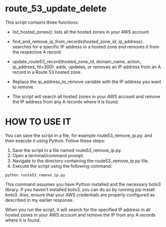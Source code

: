 # route_53_update_delete

 This script contains three functions:

* list_hosted_zones(): lists all the hosted zones in your AWS account.

* find_and_remove_ip_from_records(hosted_zone_id, ip_address): searches for a specific IP address in a hosted zone and removes it from the respective A record.

* update_route53_record(hosted_zone_id, domain_name, action, ip_address, ttl=300): adds, updates, or removes an IP address from an A record in a Route 53 hosted zone.

* Replace the ip_address_to_remove variable with the IP address you want to remove. 

* The script will search all hosted zones in your AWS account and remove the IP address from any A records where it is found.

# HOW TO USE IT

You can save the script in a file, for example route53_remove_ip.py, and then execute it using Python. Follow these steps:

1. Save the script in a file named route53_remove_ip.py.
2. Open a terminal/command prompt.
3. Navigate to the directory containing the route53_remove_ip.py file.
4. Execute the script using the following command:

```
python route53_remove_ip.py
```

This command assumes you have Python installed and the necessary boto3 library. If you haven't installed boto3, you can do so by running pip install boto3. Also, ensure that your AWS credentials are properly configured as described in my earlier response.

When you run the script, it will search for the specified IP address in all hosted zones in your AWS account and remove the IP from any A records where it is found.
